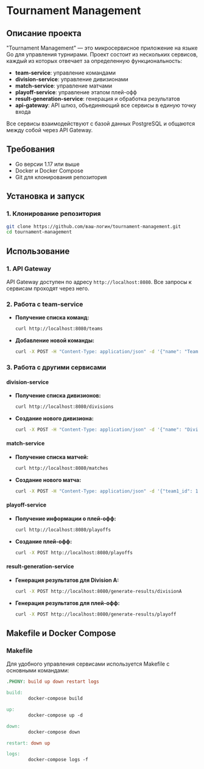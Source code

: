 # Tournament Management

## Описание проекта

"Tournament Management" — это микросервисное приложение на языке Go для управления турнирами. Проект состоит из нескольких сервисов, каждый из которых отвечает за определенную функциональность:

- **team-service**: управление командами
- **division-service**: управление дивизионами
- **match-service**: управление матчами
- **playoff-service**: управление этапом плей-офф
- **result-generation-service**: генерация и обработка результатов
- **api-gateway**: API шлюз, объединяющий все сервисы в единую точку входа

Все сервисы взаимодействуют с базой данных PostgreSQL и общаются между собой через API Gateway.

## Требования

- Go версии 1.17 или выше
- Docker и Docker Compose
- Git для клонирования репозитория

## Установка и запуск

### 1. Клонирование репозитория

```bash
git clone https://github.com/ваш-логин/tournament-management.git
cd tournament-management
```

## Использование

### 1\. API Gateway

API Gateway доступен по адресу `http://localhost:8080`. Все запросы к сервисам проходят через него.

### 2\. Работа с team-service

*   **Получение списка команд:**
    
    ```bash
    curl http://localhost:8080/teams
    ```
    
*   **Добавление новой команды:**
    
    ```bash
    curl -X POST -H "Content-Type: application/json" -d '{"name": "Team A"}' http://localhost:8080/teams
    ```

### 3\. Работа с другими сервисами

#### division-service

*   **Получение списка дивизионов:**
    
    ```bash
    curl http://localhost:8080/divisions
    ```
    
*   **Создание нового дивизиона:**
    
    ```bash
    curl -X POST -H "Content-Type: application/json" -d '{"name": "Division A"}' http://localhost:8080/divisions
    ```

#### match-service

*   **Получение списка матчей:**
    
    ```bash
    curl http://localhost:8080/matches
    ```
    
*   **Создание нового матча:**
    
    ```bash
    curl -X POST -H "Content-Type: application/json" -d '{"team1_id": 1, "team2_id": 2, "date": "2024-11-08T10:00:00Z"}' http://localhost:8080/matches
    ```

#### playoff-service

*   **Получение информации о плей-офф:**
    
    ```bash
    curl http://localhost:8080/playoffs
    ```
    
*   **Создание плей-офф:**
    
    ```bash
    curl -X POST http://localhost:8080/playoffs
    ```

#### result-generation-service

*   **Генерация результатов для Division A:**
    
    ```bash
    curl -X POST http://localhost:8080/generate-results/divisionA
    ```
    
*   **Генерация результатов для плей-офф:**
    
    ```bash
    curl -X POST http://localhost:8080/generate-results/playoff
    ```

## Makefile и Docker Compose

### Makefile

Для удобного управления сервисами используется Makefile с основными командами:

```makefile
.PHONY: build up down restart logs

build:
        docker-compose build

up:
        docker-compose up -d

down:
        docker-compose down

restart: down up

logs:
        docker-compose logs -f

